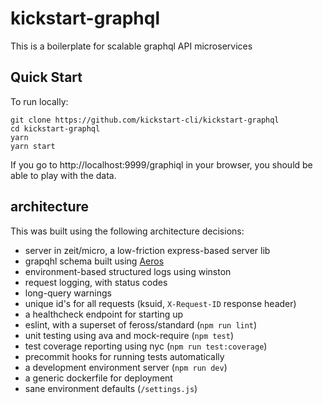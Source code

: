 # kickstart-graphql

This is a boilerplate for scalable graphql API microservices

## Quick Start

To run locally:

```
git clone https://github.com/kickstart-cli/kickstart-graphql
cd kickstart-graphql
yarn
yarn start
```

If you go to http://localhost:9999/graphiql in your browser, you should be able to play with the data.

## architecture

This was built using the following architecture decisions:
- server in zeit/micro, a low-friction express-based server lib
- grapqhl schema built using [Aeros](https://github.com/therebelrobot/aeros)
- environment-based structured logs using winston
- request logging, with status codes
- long-query warnings
- unique id's for all requests (ksuid, `X-Request-ID` response header)
- a healthcheck endpoint for starting up
- eslint, with a superset of feross/standard (`npm run lint`)
- unit testing using ava and mock-require (`npm test`)
- test coverage reporting using nyc (`npm run test:coverage`)
- precommit hooks for running tests automatically
- a development environment server (`npm run dev`)
- a generic dockerfile for deployment
- sane environment defaults (`/settings.js`)
